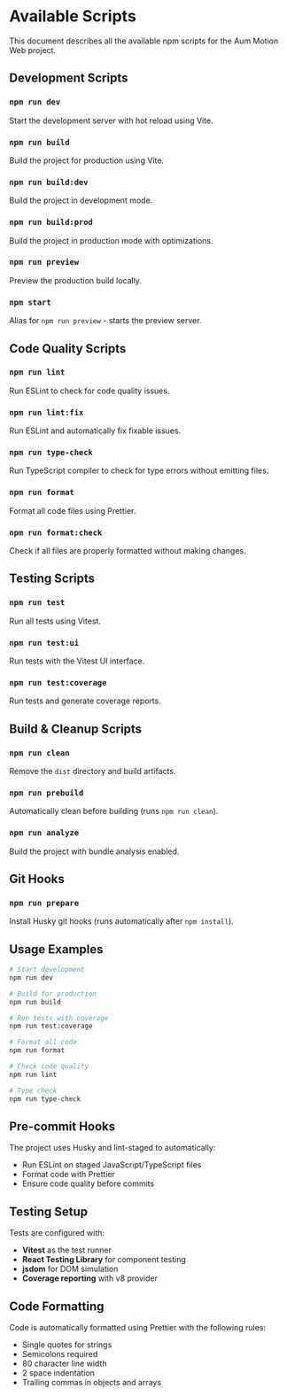 # Available Scripts

This document describes all the available npm scripts for the Aum Motion Web project.

## Development Scripts

### `npm run dev`
Start the development server with hot reload using Vite.

### `npm run build`
Build the project for production using Vite.

### `npm run build:dev`
Build the project in development mode.

### `npm run build:prod`
Build the project in production mode with optimizations.

### `npm run preview`
Preview the production build locally.

### `npm start`
Alias for `npm run preview` - starts the preview server.

## Code Quality Scripts

### `npm run lint`
Run ESLint to check for code quality issues.

### `npm run lint:fix`
Run ESLint and automatically fix fixable issues.

### `npm run type-check`
Run TypeScript compiler to check for type errors without emitting files.

### `npm run format`
Format all code files using Prettier.

### `npm run format:check`
Check if all files are properly formatted without making changes.

## Testing Scripts

### `npm run test`
Run all tests using Vitest.

### `npm run test:ui`
Run tests with the Vitest UI interface.

### `npm run test:coverage`
Run tests and generate coverage reports.

## Build & Cleanup Scripts

### `npm run clean`
Remove the `dist` directory and build artifacts.

### `npm run prebuild`
Automatically clean before building (runs `npm run clean`).

### `npm run analyze`
Build the project with bundle analysis enabled.

## Git Hooks

### `npm run prepare`
Install Husky git hooks (runs automatically after `npm install`).

## Usage Examples

```bash
# Start development
npm run dev

# Build for production
npm run build

# Run tests with coverage
npm run test:coverage

# Format all code
npm run format

# Check code quality
npm run lint

# Type check
npm run type-check
```

## Pre-commit Hooks

The project uses Husky and lint-staged to automatically:
- Run ESLint on staged JavaScript/TypeScript files
- Format code with Prettier
- Ensure code quality before commits

## Testing Setup

Tests are configured with:
- **Vitest** as the test runner
- **React Testing Library** for component testing
- **jsdom** for DOM simulation
- **Coverage reporting** with v8 provider

## Code Formatting

Code is automatically formatted using Prettier with the following rules:
- Single quotes for strings
- Semicolons required
- 80 character line width
- 2 space indentation
- Trailing commas in objects and arrays
